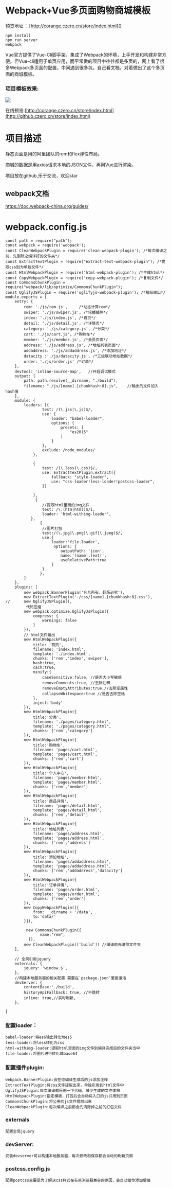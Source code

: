 # Webpack+Vue多页面购物商城模板

预览地址 ：[http://corange.czero.cn/store/index.html]()

	npm install
	npm run server
	webpack
	
Vue官方提供了Vue-Cli脚手架，集成了Webpack的环境，上手开发和构建非常方便。但Vue-cli适用于单页应用，而平常做的项目中往往都是多页的，网上看了很多Webpack多页面的配置，中间遇到很多坑，自己看文档，对着做出了这个多页面的商城模板。
 
### 项目模板效果:
![](https://user-gold-cdn.xitu.io/2017/12/2/1601626448873052?w=500&h=884&f=gif&s=116721)

在线预览:[http://corange.czero.cn/store/index.html](http://github.czero.cn/store/index.html)

# 项目描述
静态页面是用的阿里团队的rem和flex弹性布局。

商城的数据是用axios请求本地的JSON文件，再用Vue进行渲染。

项目放在github,乐于交流，欢迎star

## webpack文档
https://doc.webpack-china.org/guides/
# webpack.config.js
	const path = require("path");
	const webpack = require('webpack');
	const CleanWebpackPlugin = require('clean-webpack-plugin'); /*每次编译之前，先删除之编译好的文件夹*/
	const ExtractTextPlugin = require("extract-text-webpack-plugin"); /*提取css到为单独文件*/
	const HtmlWebpackPlugin = require('html-webpack-plugin'); /*生成html*/
	const CopyWebpackPlugin = require('copy-webpack-plugin'); /*复制文件*/
	const CommonsChunkPlugin = require("webpack/lib/optimize/CommonsChunkPlugin");
	const UglifyJSPlugin = require('uglifyjs-webpack-plugin'); /*精简输出*/
	module.exports = {
		entry: {
			rem: './js/rem.js',		/*动态计算rem*/
			swiper: './js/swiper.js', /*轮播插件*/
			index: './js/index.js', /*首页*/
			detail: './js/detail.js', /*详情页*/
			category: './js/category.js', /*分类*/
			cart: './js/cart.js', /*购物车*/
			member: './js/member.js', /*会员页面*/
			address: './js/address.js', /*地址列表页面*/
			addaddress: './js/addaddress.js', /*添加地址*/
			datacity :'./js/datacity.js', /*三级联动地址数据*/
			order: './js/order.js' /*订单*/
		},
		devtool: 'inline-source-map',   //开启调试模式
		output: {
			path: path.resolve(__dirname, "./build"),
			filename: "./js/[name].[chunkhash:8].js",    //输出的文件加入hash值
		},
		module: {
			loaders: [{
					test: /(\.jsx|\.js)$/,
					use: {
						loader: "babel-loader",
						options: {
							presets: [
								"es2015"
							]
						}
					},
					exclude: /node_modules/
				},
				
				{
					test: /(\.less|\.css)$/,
					use: ExtractTextPlugin.extract({
						fallback: "style-loader",
						use: "css-loader!less-loader!postcss-loader",
					})
	
				},
				 {
				 	//提取html里面的img文件
			        test: /\.(htm|html)$/i,
			        loader: 'html-withimg-loader',
			   },
				   {
				   	//图片打包
				   	test:/(\.jpg|\.png|\.gif|\.jpeg)$/, 
				   	use:{
				   		loader:'file-loader',
				   		 options: {
				   		 	outputPath: 'icon',
				   		 	name:'[name].[ext]',		   		 	
					      	useRelativePath:true
					    }
				   	}
				   },			 
			]
		},
		plugins: [
			new webpack.BannerPlugin('凡几所有，翻版必究'),
			new ExtractTextPlugin('./css/[name].[chunkhash:8].css'),
	//		new UglifyJSPlugin(),
			 代码压缩
			new webpack.optimize.UglifyJsPlugin({
				compress: {
					warnings: false
				}
			}),
			// html文件输出
			new HtmlWebpackPlugin({
				title: '首页',
				filename: 'index.html',
				template: './index.html',			
				chunks: ['rem','index','swiper'],
				hash:true,
				cach:true,
				minify:{
					caseSensitive:false, //是否大小写敏感
					removeComments:true, //去除注释
					removeEmptyAttributes:true,//去除空属性
					collapseWhitespace:true //是否去除空格
				},
				inject:'body'
			}),	
			new HtmlWebpackPlugin({
				title:'分类',
				filename: './pages/category.html',
				template: './pages/category.html',			
				chunks: ['rem','category']
			}),	
			new HtmlWebpackPlugin({
				title:'购物车',
				filename: 'pages/cart.html',
				template: 'pages/cart.html',			
				chunks: ['rem','cart']
			}),	
			new HtmlWebpackPlugin({
				title:'个人中心',
				filename: 'pages/member.html',
				template: 'pages/member.html',			
				chunks: ['rem','member']
			}),	
			new HtmlWebpackPlugin({
				title:'商品详情',
				filename: 'pages/detail.html',
				template: 'pages/detail.html',			
				chunks: ['rem','detail']
			}),	
			new HtmlWebpackPlugin({
				title:'地址列表',
				filename: 'pages/address.html',
				template: 'pages/address.html',
				chunks: ['rem','address']
			}),
			new HtmlWebpackPlugin({
				title:'添加地址',
				filename: 'pages/addaddress.html',
				template: 'pages/addaddress.html',			
				chunks: ['rem','addaddress','datacity']
			}),
			new HtmlWebpackPlugin({
				title:'订单详情',
				filename: 'pages/order.html',
				template: 'pages/order.html',			
				chunks: ['rem','order']
			}),
			new CopyWebpackPlugin([{
			    from: __dirname + '/data',
			    to:'data/'
			}]),
			
			 new CommonsChunkPlugin({
			       name:"rem",
			  }),
			new CleanWebpackPlugin(['build']) //编译前先清除文件夹
		],
	
		// 全局引用jquery
		externals: {
			jquery: 'window.$',
		},
		//构建本地服务器的相关配置 需要在`package.json`里面激活
		devServer: {
			contentBase:'./build',
			historyApiFallback: true, //不跳转
			inline: true,//实时刷新,
		},
	
	}
### 配置loader：

	babel-loader:将es6输出转化为es5
	less-loader:将less转化为css
	html-withimg-loader:提取html里面的img文件到编译完成后的文件夹当中
	file-loader:将图片进行转化成base64
### 配置插件plugin:

	webpack.BannerPlugin:会在你编译生成后的js添加注释
	ExtractTextPlugin:将css文件提取出来，单独引用到html文件中
	UglifyJSPlugin:每次编译都压缩一下代码，减少生成的文件体积
	HtmlWebpackPlugin:指定模板，打包后会自动将入口的js引用到页面
	CommonsChunkPlugin:将公用的js文件提取出来
 	CleanWebpackPlugin:每次编译之前都会先清除掉之前的打包文件
### externals
 	配置全局jquery
### devServer:
	安装devserver可以构建本地服务器，每次修改和保存都会自动的刷新页面
### postcss.config.js
	配置postcss主要是为了解决css样式在有些浏览器兼容的原因，会自动给你添加后缀
